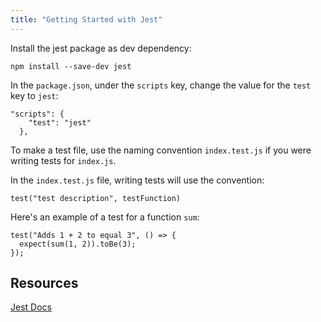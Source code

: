```yaml
---
title: "Getting Started with Jest"
---
```


Install the jest package as dev dependency:

`npm install --save-dev jest`

In the `package.json`, under the `scripts` key, change the value for the `test` key to `jest`:

```
"scripts": {
    "test": "jest"
  },
```

To make a test file, use the naming convention `index.test.js` if you were writing tests for `index.js`.

In the `index.test.js` file, writing tests will use the convention:

```
test("test description", testFunction)
```

Here's an example of a test for a function `sum`:

```
test("Adds 1 + 2 to equal 3", () => {
  expect(sum(1, 2)).toBe(3);
});
```

## Resources

[Jest Docs](https://jestjs.io/docs/getting-started)
